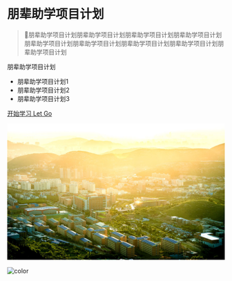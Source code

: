 <!-- _coverpage.md -->

# 朋辈助学项目计划

> 💪朋辈助学项目计划朋辈助学项目计划朋辈助学项目计划朋辈助学项目计划朋辈助学项目计划朋辈助学项目计划朋辈助学项目计划朋辈助学项目计划朋辈助学项目计划

 朋辈助学项目计划
- 朋辈助学项目计划1
- 朋辈助学项目计划2
- 朋辈助学项目计划3

[开始学习 Let Go](/README.md)


<!-- 背景图片 -->

![](img/bg.jpg)

<!-- 背景色 -->

![color](#f0f0f0)